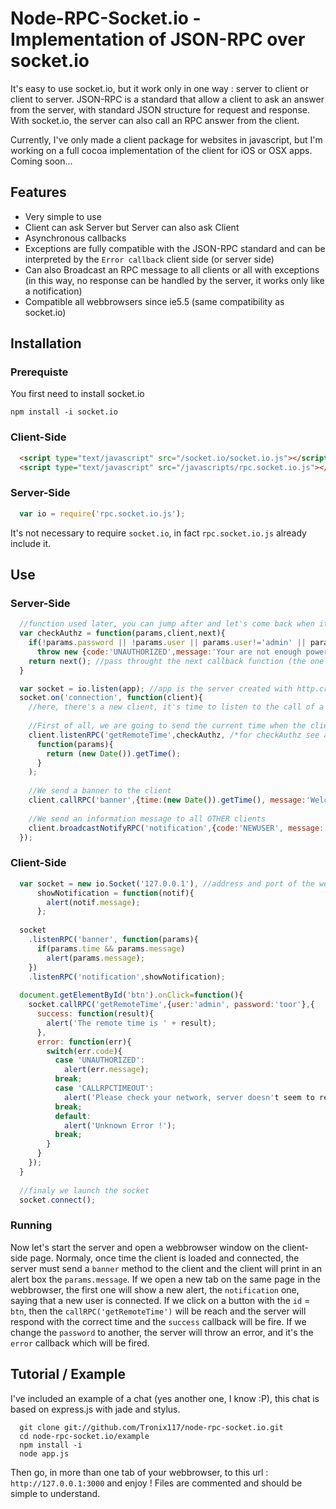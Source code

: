 # Node-RPC-Socket.io - Implementation of JSON-RPC over socket.io

  It's easy to use socket.io, but it work only in one way : server to client or client to server.
  JSON-RPC is a standard that allow a client to ask an answer from the server, with standard JSON structure for request and response. With socket.io, the server can also call an RPC answer from the client.
  
  Currently, I've only made a client package for websites in javascript, but I'm working on a full cocoa implementation of the client for iOS or OSX apps. Coming soon...
  
## Features

  - Very simple to use
  - Client can ask Server but Server can also ask Client
  - Asynchronous callbacks
  - Exceptions are fully compatible with the JSON-RPC standard and can be interpreted by the `Error callback` client side (or server side)
  - Can also Broadcast an RPC message to all clients or all with exceptions (in this way, no response can be handled by the server, it works only like a notification)
  - Compatible all webbrowsers since ie5.5 (same compatibility as socket.io)
  
## Installation

### Prerequiste

You first need to install socket.io 

    npm install -i socket.io

### Client-Side

```html
  <script type="text/javascript" src="/socket.io/socket.io.js"></script>
  <script type="text/javascript" src="/javascripts/rpc.socket.io.js"></script>
```

### Server-Side
```javascript
  var io = require('rpc.socket.io.js');
```
It's not necessary to require `socket.io`, in fact `rpc.socket.io.js` already include it.

## Use

### Server-Side

```javascript
  //function used later, you can jump after and let's come back when it'll be called
  var checkAuthz = function(params,client,next){
    if(!params.password || !params.user || params.user!='admin' || params.password!='toor')
      throw new {code:'UNAUTHORIZED',message:'Your are not enough powerfull to access to this information'};
    return next(); //pass throught the next callback function (the one just bellow) and return it
  }

  var socket = io.listen(app); //app is the server created with http.createServer or the express.createServer of express.js
  socket.on('connection', function(client){
    //here, there's a new client, it's time to listen to the call of a method from the client
    
    //First of all, we are going to send the current time when the client will request "getRemoteTime"
    client.listenRPC('getRemoteTime',checkAuthz, /*for checkAuthz see at the top*/
      function(params){
        return (new Date()).getTime();
      }
    );
    
    //We send a banner to the client
    client.callRPC('banner',{time:(new Date()).getTime(), message:'Welcome to you !'});
    
    //We send an information message to all OTHER clients
    client.broadcastNotifyRPC('notification',{code:'NEWUSER', message:'A new user is connected'});
  });
```

### Client-Side

```javascript
  var socket = new io.Socket('127.0.0.1'), //address and port of the websocket server, check socket.io for more help
      showNotification = function(notif){
        alert(notif.message);
      };
  
  socket
    .listenRPC('banner', function(params){
      if(params.time && params.message)
        alert(params.message);
    })
    .listenRPC('notification',showNotification);
  
  document.getElementById('btn').onClick=function(){
    socket.callRPC('getRemoteTime',{user:'admin', password:'toor'},{
      success: function(result){
        alert('The remote time is ' + result);
      },
      error: function(err){
        switch(err.code){
          case 'UNAUTHORIZED':
            alert(err.message);
          break;
          case 'CALLRPCTIMEOUT':
            alert('Please check your network, server doesn't seem to respond');
          break;
          default:
            alert('Unknown Error !');
          break;
        }
      }
    });
  }
  
  //finaly we launch the socket
  socket.connect();
```

### Running

Now let's start the server and open a webbrowser window on the client-side page. Normaly, once time the client is loaded and connected, the server must send a `banner` method to the client and the client will print in an alert box the `params.message`. If we open a new tab on the same page in the webbrowser, the first one will show a new alert, the `notification` one, saying that a new user is connected. If we click on a button with the `id` = `btn`, then the `callRPC('getRemoteTime')` will be reach and the server will respond with the correct time and the `success` callback will be fire. If we change the `password` to another, the server will throw an error, and it's the `error` callback which will be fired.

## Tutorial / Example

I've included an example of a chat (yes another one, I know :P), this chat is based on express.js with jade and stylus.


```
  git clone git://github.com/Tronix117/node-rpc-socket.io.git
  cd node-rpc-socket.io/example
  npm install -i
  node app.js
```

Then go, in more than one tab of your webbrowser, to this url : `http://127.0.0.1:3000` and enjoy !
Files are commented and should be simple to understand.
